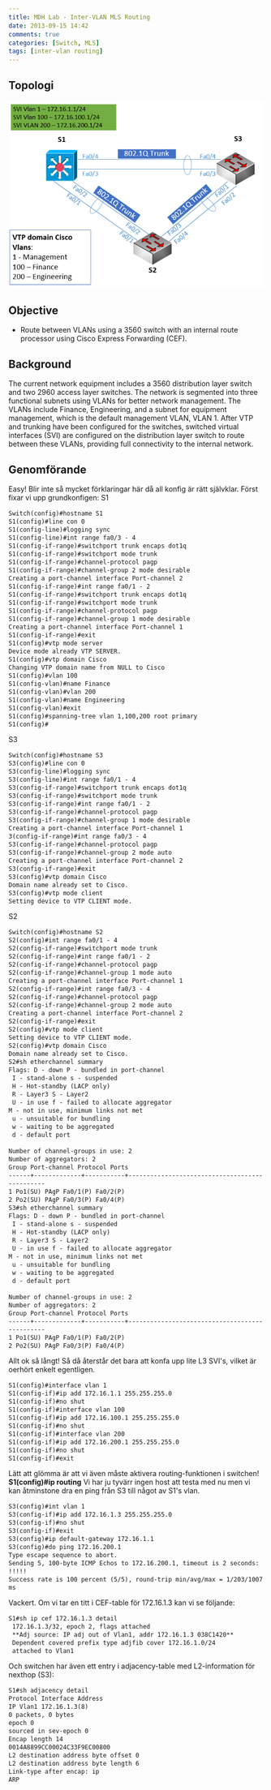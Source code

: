 ```yaml
---
title: MDH Lab - Inter-VLAN MLS Routing
date: 2013-09-15 14:42
comments: true
categories: [Switch, MLS]
tags: [inter-vlan routing]
---
```

Topologi
--------

![lab4-2real](/assets/images/2013/09/lab4-2real.png)

Objective
---------

*   Route between VLANs using a 3560 switch with an internal route processor using Cisco Express Forwarding (CEF).

Background
----------

The current network equipment includes a 3560 distribution layer switch and two 2960 access layer switches. The network is segmented into three functional subnets using VLANs for better network management. The VLANs include Finance, Engineering, and a subnet for equipment management, which is the default management VLAN, VLAN 1. After VTP and trunking have been configured for the switches, switched virtual interfaces (SVI) are configured on the distribution layer switch to route between these VLANs, providing full connectivity to the internal network.

Genomförande
------------

Easy! Blir inte så mycket förklaringar här då all konfig är rätt självklar. Först fixar vi upp grundkonfigen: S1
```
Switch(config)#hostname S1
S1(config)#line con 0
S1(config-line)#logging sync
S1(config-line)#int range fa0/3 - 4
S1(config-if-range)#switchport trunk encaps dot1q
S1(config-if-range)#switchport mode trunk
S1(config-if-range)#channel-protocol pagp
S1(config-if-range)#channel-group 2 mode desirable 
Creating a port-channel interface Port-channel 2
S1(config-if-range)#int range fa0/1 - 2
S1(config-if-range)#switchport trunk encaps dot1q
S1(config-if-range)#switchport mode trunk
S1(config-if-range)#channel-protocol pagp
S1(config-if-range)#channel-group 1 mode desirable
Creating a port-channel interface Port-channel 1
S1(config-if-range)#exit
S1(config)#vtp mode server
Device mode already VTP SERVER.
S1(config)#vtp domain Cisco
Changing VTP domain name from NULL to Cisco
S1(config)#vlan 100
S1(config-vlan)#name Finance
S1(config-vlan)#vlan 200
S1(config-vlan)#name Engineering
S1(config-vlan)#exit
S1(config)#spanning-tree vlan 1,100,200 root primary 
S1(config)#
```
S3
```
Switch(config)#hostname S3
S3(config)#line con 0
S3(config-line)#logging sync
S3(config-line)#int range fa0/1 - 4
S3(config-if-range)#switchport trunk encaps dot1q
S3(config-if-range)#switchport mode trunk
S3(config-if-range)#int range fa0/1 - 2
S3(config-if-range)#channel-protocol pagp
S3(config-if-range)#channel-group 1 mode desirable 
Creating a port-channel interface Port-channel 1
3(config-if-range)#int range fa0/3 - 4
S3(config-if-range)#channel-protocol pagp
S3(config-if-range)#channel-group 2 mode auto
Creating a port-channel interface Port-channel 2
S3(config-if-range)#exit
S3(config)#vtp domain Cisco
Domain name already set to Cisco.
S3(config)#vtp mode client
Setting device to VTP CLIENT mode.
```
S2
```
Switch(config)#hostname S2
S2(config)#int range fa0/1 - 4
S2(config-if-range)#switchport mode trunk
S2(config-if-range)#int range fa0/1 - 2
S2(config-if-range)#channel-protocol pagp
S2(config-if-range)#channel-group 1 mode auto
Creating a port-channel interface Port-channel 1
S2(config-if-range)#int range fa0/3 - 4
S2(config-if-range)#channel-protocol pagp
S2(config-if-range)#channel-group 2 mode auto
Creating a port-channel interface Port-channel 2
S2(config-if-range)#exit
S2(config)#vtp mode client
Setting device to VTP CLIENT mode.
S2(config)#vtp domain Cisco
Domain name already set to Cisco.
S2#sh etherchannel summary
Flags: D - down P - bundled in port-channel
 I - stand-alone s - suspended
 H - Hot-standby (LACP only)
 R - Layer3 S - Layer2
 U - in use f - failed to allocate aggregator
M - not in use, minimum links not met
 u - unsuitable for bundling
 w - waiting to be aggregated
 d - default port

Number of channel-groups in use: 2
Number of aggregators: 2
Group Port-channel Protocol Ports
------+-------------+-----------+-----------------------------------------------
1 Po1(SU) PAgP Fa0/1(P) Fa0/2(P) 
2 Po2(SU) PAgP Fa0/3(P) Fa0/4(P)
S3#sh etherchannel summary
Flags: D - down P - bundled in port-channel
 I - stand-alone s - suspended
 H - Hot-standby (LACP only)
 R - Layer3 S - Layer2
 U - in use f - failed to allocate aggregator
M - not in use, minimum links not met
 u - unsuitable for bundling
 w - waiting to be aggregated
 d - default port

Number of channel-groups in use: 2
Number of aggregators: 2
Group Port-channel Protocol Ports
------+-------------+-----------+-----------------------------------------------
1 Po1(SU) PAgP Fa0/1(P) Fa0/2(P) 
2 Po2(SU) PAgP Fa0/3(P) Fa0/4(P)
```
Allt ok så långt! Så då återstår det bara att konfa upp lite L3 SVI's, vilket är oerhört enkelt egentligen.
```
S1(config)#interface vlan 1
S1(config-if)#ip add 172.16.1.1 255.255.255.0
S1(config-if)#no shut
S1(config-if)#interface vlan 100
S1(config-if)#ip add 172.16.100.1 255.255.255.0
S1(config-if)#no shut
S1(config-if)#interface vlan 200
S1(config-if)#ip add 172.16.200.1 255.255.255.0
S1(config-if)#no shut
S1(config-if)#exit
```
Lätt att glömma är att vi även måste aktivera routing-funktionen i switchen! **S1(config)#ip routing** Vi har ju tyvärr ingen host att testa med nu men vi kan åtminstone dra en ping från S3 till något av S1's vlan.
```
S3(config)#int vlan 1
S3(config-if)#ip add 172.16.1.3 255.255.255.0
S3(config-if)#no shut
S3(config-if)#exit
S3(config)#ip default-gateway 172.16.1.1
S3(config)#do ping 172.16.200.1
Type escape sequence to abort.
Sending 5, 100-byte ICMP Echos to 172.16.200.1, timeout is 2 seconds:
!!!!!
Success rate is 100 percent (5/5), round-trip min/avg/max = 1/203/1007 ms
```
Vackert. Om vi tar en titt i CEF-table för 172.16.1.3 kan vi se följande:
```
S1#sh ip cef 172.16.1.3 detail
 172.16.1.3/32, epoch 2, flags attached
 **Adj source: IP adj out of Vlan1, addr 172.16.1.3 038C1420**
 Dependent covered prefix type adjfib cover 172.16.1.0/24
 attached to Vlan1
```
Och switchen har även ett entry i adjacency-table med L2-information för nexthop (S3):
```
S1#sh adjacency detail
Protocol Interface Address
IP Vlan1 172.16.1.3(8)
0 packets, 0 bytes
epoch 0
sourced in sev-epoch 0
Encap length 14
0014A8899CC00024C33F9EC00800
L2 destination address byte offset 0
L2 destination address byte length 6
Link-type after encap: ip
ARP
```
